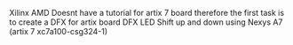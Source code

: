 Xilinx AMD Doesnt have a tutorial for artix 7 board therefore the first task is to create a DFX for artix board
DFX LED Shift up and down using Nexys A7 (artix 7 xc7a100-csg324-1)
